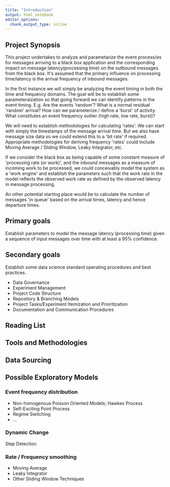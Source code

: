 ```yaml
---
title: "Introduction"
output: html_notebook
editor_options:
  chunk_output_type: inline
---
```


## Project Synopsis

This project undertakes to analyze and parametarize the event process/es for messages arriving to a black box application and the corresponding impact on message latency(processing time) on the outbound messages from the black box.  It's assumed that the primary influence on processing time/latency is the arrival frequency of inbound messages.

In the first instance we will simply be analyzing the event timing in both the time and frequency domains.  The goal will be to establish some parameteraization so that going forward we can identify patterns in the event timing.  E.g. Are the events 'random'? What is a normal residual 'random' arrival?  How can we parameterize / define a 'burst' of activity.  What constitutes an event frequency outlier (high rate, low rate, burst)?

We will need to establish methodologies for calculating 'rates'.  We can start with simply the timestamps of the message arrival time.  But we also have message size data so we could extend this to a 'bit rate' if required.  Appropriate methodologies for deriving frequency 'rates' could include Moving Average / Sliding Window, Leaky Integrator, etc.

If we consider the black box as being capable of some constant measure of 'processing rate (or work)', and the inbound messages as a measure of incoming work to be processed, we could conceivably model the system as a 'work engine' and establish the parameters such that the work rate in the model reflects the observed work rate as defined by the observed latency in message processing.

An other potential starting place would be to calculate the number of messages 'in queue' based on the arrival times, latency and hence departure times.

## Primary goals

Establish parameters to model the message latency (processing time) given a sequence of input messages over time with at least a 95% confidence.
 
## Secondary goals

Establish some data science standard operating procedures and best practices.

  - Data Governance
  - Experiment Management
  - Project Code Structure
  - Repository & Branching Models
  - Project Tasks/Experiment Itemization and Prioritization
  - Documentation and Communication Procedures

## Reading List

## Tools and Methodologies

## Data Sourcing

## Possible Exploratory Models

### Event frequency distribution
  
- Non-homogenous Poisson Oriented Models; Hawkes Process
- Self-Exciting Point Process
- Regime Switching
- ...

### Dynamic Change

Step Detection

### Rate / Frequency smoothing

- Moving Average
- Leaky Integrator
- Other Sliding Window Techniques
